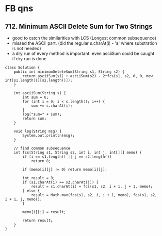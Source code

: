 # FB qns

## 712. Minimum ASCII Delete Sum for Two Strings

* good to catch the similarities with LCS (Longest common subsequence)
* missed the ASCII part. (did the regular s.charAt(i) - 'a' where substration is not needed)
* a dry run of every method is important. even asciiSum could be caught if dry run is done

```
class Solution {
    public int minimumDeleteSum(String s1, String s2) {
        return asciiSum(s1) + asciiSum(s2) - 2*fcs(s1, s2, 0, 0, new int[s1.length()][s2.length()]);
    }
    
    int asciiSum(String s) {
        int sum = 0;
        for (int i = 0; i < s.length(); i++) {
            sum += s.charAt(i);
        }
        log("sum=" + sum);
        return sum;
    }
    
    void log(String msg) {
        System.out.println(msg);
    }
    
    // find common subsequence
    int fcs(String s1, String s2, int i, int j, int[][] memo) {
        if (i == s1.length() || j == s2.length()) 
            return 0;
        
        if (memo[i][j] != 0) return memo[i][j];
        
        int result = 0;
        if (s1.charAt(i) == s2.charAt(j)) {
            result = s1.charAt(i) + fcs(s1, s2, i + 1, j + 1, memo);
        } else {
            result = Math.max(fcs(s1, s2, i, j + 1, memo), fcs(s1, s2, i + 1, j, memo));
        }
        
        memo[i][j] = result;
        
        return result;
    }
}
```